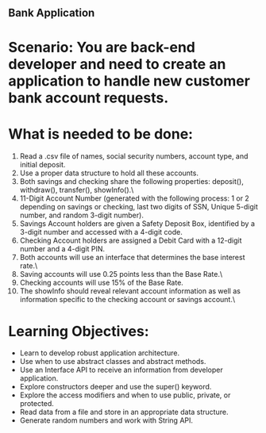## Bank Application
# Scenario: You are back-end developer and need to create an application to handle new customer bank account requests.
# What is needed to be done:
1. Read a .csv file of names, social security numbers, account type, and initial deposit.
2. Use a proper data structure to hold all these accounts.
3. Both savings and checking share the following properties: deposit(), withdraw(), transfer(), showInfo().\
4. 11-Digit Account Number (generated with the following process: 1 or 2 depending on savings or checking, last two digits of SSN, Unique 5-digit number, and random 3-digit number).
5. Savings Account holders are given a Safety Deposit Box, identified by a 3-digit number and accessed with a 4-digit code.
6. Checking Account holders are assigned a Debit Card with a 12-digit number and a 4-digit PIN.
7. Both accounts will use an interface that determines the base interest rate.\
8. Saving accounts will use 0.25 points less than the Base Rate.\
9. Checking accounts will use 15% of the Base Rate.
10. The showInfo should reveal relevant account information as well as information specific to the checking account or savings account.\
# Learning Objectives:
* Learn to develop robust application architecture.
* Use when to use abstract classes and abstract methods.
* Use an Interface API to receive an information from developer application.
* Explore constructors deeper and use the super() keyword.
* Explore the access modifiers and when to use public, private, or protected.
* Read data from a file and store in an appropriate data structure.
* Generate random numbers and work with String API.
